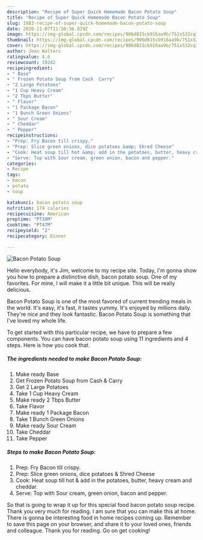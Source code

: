 ```yaml
---
description: "Recipe of Super Quick Homemade Bacon Potato Soup"
title: "Recipe of Super Quick Homemade Bacon Potato Soup"
slug: 1983-recipe-of-super-quick-homemade-bacon-potato-soup
date: 2020-11-07T11:50:36.829Z
image: https://img-global.cpcdn.com/recipes/906d815cb916aa9b/751x532cq70/bacon-potato-soup-recipe-main-photo.jpg
thumbnail: https://img-global.cpcdn.com/recipes/906d815cb916aa9b/751x532cq70/bacon-potato-soup-recipe-main-photo.jpg
cover: https://img-global.cpcdn.com/recipes/906d815cb916aa9b/751x532cq70/bacon-potato-soup-recipe-main-photo.jpg
author: Jean Walters
ratingvalue: 4.6
reviewcount: 19242
recipeingredient:
- " Base"
- " Frozen Potato Soup from Cash  Carry"
- "2 Large Potatoes"
- "1 Cup Heavy Cream"
- "2 Tbps Butter"
- " Flavor"
- "1 Package Bacon"
- "1 Bunch Green Onions"
- " Sour Cream"
- " Cheddar"
- " Pepper"
recipeinstructions:
- "Prep: Fry Bacon till crispy."
- "Prep: Slice green onions, dice potatoes &amp; Shred Cheese"
- "Cook: Heat soup till hot &amp; add in the potatoes, butter, heavy cream and cheddar."
- "Serve: Top with Sour cream, green onion, bacon and pepper."
categories:
- Recipe
tags:
- bacon
- potato
- soup

katakunci: bacon potato soup 
nutrition: 174 calories
recipecuisine: American
preptime: "PT30M"
cooktime: "PT47M"
recipeyield: "2"
recipecategory: Dinner

---
```



![Bacon Potato Soup](https://img-global.cpcdn.com/recipes/906d815cb916aa9b/751x532cq70/bacon-potato-soup-recipe-main-photo.jpg)

Hello everybody, it's Jim, welcome to my recipe site. Today, I'm gonna show you how to prepare a distinctive dish, bacon potato soup. One of my favorites. For mine, I will make it a little bit unique. This will be really delicious.

Bacon Potato Soup is one of the most favored of current trending meals in the world. It's easy, it's fast, it tastes yummy. It's enjoyed by millions daily. They're nice and they look fantastic. Bacon Potato Soup is something that I've loved my whole life.




To get started with this particular recipe, we have to prepare a few components. You can have bacon potato soup using 11 ingredients and 4 steps. Here is how you cook that.

<!--inarticleads1-->

##### The ingredients needed to make Bacon Potato Soup:

1. Make ready  Base
1. Get  Frozen Potato Soup from Cash &amp; Carry
1. Get 2 Large Potatoes
1. Take 1 Cup Heavy Cream
1. Make ready 2 Tbps Butter
1. Take  Flavor
1. Make ready 1 Package Bacon
1. Take 1 Bunch Green Onions
1. Make ready  Sour Cream
1. Take  Cheddar
1. Take  Pepper




<!--inarticleads2-->

##### Steps to make Bacon Potato Soup:

1. Prep: Fry Bacon till crispy.
1. Prep: Slice green onions, dice potatoes &amp; Shred Cheese
1. Cook: Heat soup till hot &amp; add in the potatoes, butter, heavy cream and cheddar.
1. Serve: Top with Sour cream, green onion, bacon and pepper.




So that is going to wrap it up for this special food bacon potato soup recipe. Thank you very much for reading. I am sure that you can make this at home. There is gonna be interesting food in home recipes coming up. Remember to save this page on your browser, and share it to your loved ones, friends and colleague. Thank you for reading. Go on get cooking!
